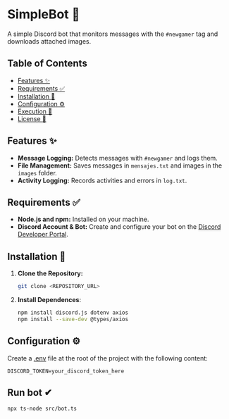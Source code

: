 # SimpleBot 🤖

A simple Discord bot that monitors messages with the `#newgamer` tag and downloads attached images.

## Table of Contents
- [Features ✨](#features-)
- [Requirements ✅](#requirements-)
- [Installation 🔧](#installation-)
- [Configuration ⚙️](#configuration-)
- [Execution 🚀](#execution-)
- [License 📄](#license-)

## Features ✨

- **Message Logging:** Detects messages with `#newgamer` and logs them.  
- **File Management:** Saves messages in `mensajes.txt` and images in the `images` folder.  
- **Activity Logging:** Records activities and errors in `log.txt`.

## Requirements ✅

- **Node.js and npm:** Installed on your machine.
- **Discord Account & Bot:** Create and configure your bot on the [Discord Developer Portal](https://discord.com/developers/applications).

## Installation 🔧

1. **Clone the Repository:**

    ```bash
    git clone <REPOSITORY_URL>
    ```

2. **Install Dependences**:

    ```bash
    npm install discord.js dotenv axios
    npm install --save-dev @types/axios
## Configuration ⚙️

Create a [.env](http://_vscodecontentref_/0) file at the root of the project with the following content:

```env
DISCORD_TOKEN=your_discord_token_here
```
## Run bot ✔ 

```bash 
npx ts-node src/bot.ts
```
